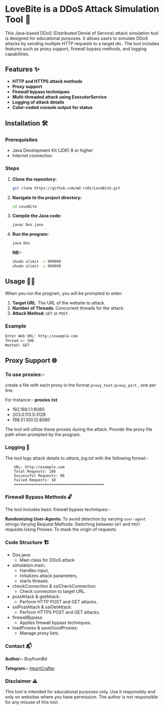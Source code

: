 # LoveBite is a DDoS Attack Simulation Tool 🚀

This Java-based DDoS (Distributed Denial of Service) attack simulation tool is designed for educational purposes. It allows users to simulate DDoS attacks by sending multiple HTTP requests to a target `URL`. The tool includes features such as proxy support, firewall bypass methods, and logging capabilities.

## Features ✨

- **HTTP and HTTPS attack methods**
- **Proxy support**
- **Firewall bypass techniques**
- **Multi-threaded attack using ExecutorService**
- **Logging of attack details**
- **Color-coded console output for status**

## Installation 🛠️

### Prerequisites

- Java Development Kit (JDK) 8 or higher
- Internet connection

### Steps

1. **Clone the repository:**

    ```sh
    git clone https://github.com/md-rs01/LoveBite.git
    ```

2. **Navigate to the project directory:**

    ```sh
    cd LoveBite
    ```

3. **Compile the Java code:**

    ```sh
    javac Dos.java
    ```

4. **Run the program:**

    ```sh
    java Dos
    ```

   **NB:-**
   ```sh
   shudo ulimit -n 999999
   shudo ulimit -u 999999
   ```

   
## Usage 🧑‍💻

When you run the program, you will be prompted to enter:

1. **Target URL**: The URL of the website to attack.
2. **Number of Threads**: Concurrent threads for the attack.
3. **Attack Method**: `GET` or `POST`.

### Example

  ```sh
  Enter Web URL: http://example.com
  Thread => 100
  Method: GET
  ```
## Proxy Support 🌐
  ### To use proxies:-
  create a file with each proxy in the format `proxy_host:proxy_port` , one per line. 
  
For Instance:-  **proxies.txt**
- 192.168.1.1:8080
- 203.0.113.5:3128
- 198.51.100.12:8080

The tool will utilize these proxies during the attack. Provide the proxy file path when prompted by the program.

### Logging 📝
The tool logs attack details to *attack_log.txt*  with the following format:-

``` Timestamp: 2024-08-02 12:34:56
    URL: http://example.com
    Total Requests: 100
    Successful Requests: 90
    Failed Requests: 10
    =========================================
```
### Firewall Bypass Methods 🔓

The tool includes basic firewall bypass techniques:- 

**Randomizing User-Agents:**
To avoid detection by varying `user-agent` strings.Varying Request Methods: Switching between `GET` and `POST` requests.Using Proxies: To mask the origin of requests.

### Code Structure 🏗️

- Dos.java: 
  - Main class for DDoS attack
- simulation.main: 
  - Handles input, 
  - initializes attack parameters, 
  - starts threads.
- checkConnection & sslCheckConnection: 
  - Check connection to target URL.
- postAttack & getAttack: 
  - Perform HTTP POST and GET attacks.
- sslPostAttack & sslGetAttack: 
  - Perform HTTPS POST and GET attacks.
- firewallBypass: 
  - Applies firewall bypass techniques.
- loadProxies & saveGoodProxies: 
  - Manage proxy lists.

### Contact 📬
**Author:-** BoyfromBd

**Telegram:-** [HeartCrafter](https://t.me/heartcrafter)

### Disclaimer ⚠️
This tool is intended for educational purposes only. Use it responsibly and only on websites where you have permission. The author is not responsible for any misuse of this tool.
